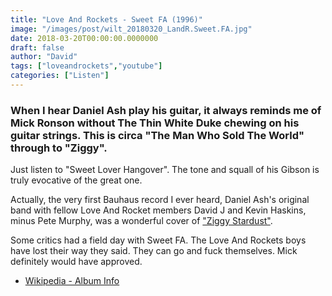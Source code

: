 ```yaml
---
title: "Love And Rockets - Sweet FA (1996)"
image: "/images/post/wilt_20180320_LandR.Sweet.FA.jpg"
date: 2018-03-20T00:00:00.0000000
draft: false
author: "David"
tags: ["loveandrockets","youtube"]
categories: ["Listen"]
---
```

### When I hear Daniel Ash play his guitar, it always reminds me of Mick Ronson without The Thin White Duke chewing on his guitar strings. This is circa "The Man Who Sold The World" through to "Ziggy".  
  
Just listen to "Sweet Lover Hangover". The tone and squall of his Gibson is truly evocative of the great one.  
  
Actually, the very first Bauhaus record I ever heard, Daniel Ash's original band with fellow Love And Rocket members David J and Kevin Haskins, minus Pete Murphy, was a wonderful cover of ["Ziggy Stardust"](https://www.youtube.com/watch?v=VjjXJ27JfcI).

 Some critics had a field day with Sweet FA. The Love And Rockets boys have lost their way they said. They can go and fuck themselves. Mick definitely would have approved.

-  [Wikipedia - Album Info](https://en.wikipedia.org/wiki/Sweet_F.A._%28album%29)